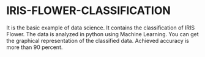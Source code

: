 # IRIS-FLOWER-CLASSIFICATION
It is the basic example of data science.
It contains the classification of IRIS Flower. The data is analyzed in python using Machine Learning.
You can get the graphical representation of the classified data.
Achieved accuracy is more than 90 percent.
